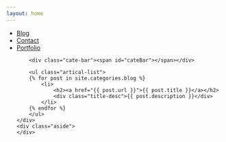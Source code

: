 ```yaml
---
layout: home
---
```


<div class="index-content blog">
    <div class="section">
        <ul class="artical-cate">
  <li><a href="/">Blog</a></li>
  <li><a href="/contact">Contact</a></li>
  <li><a href="/portfolio">Portfolio</a></li>
           

        <div class="cate-bar"><span id="cateBar"></span></div>

        <ul class="artical-list">
        {% for post in site.categories.blog %}
            <li>
                <h2><a href="{{ post.url }}">{{ post.title }}</a></h2>
                <div class="title-desc">{{ post.description }}</div>
            </li>
        {% endfor %}
        </ul>
    </div>
    <div class="aside">
    </div>
</div>
